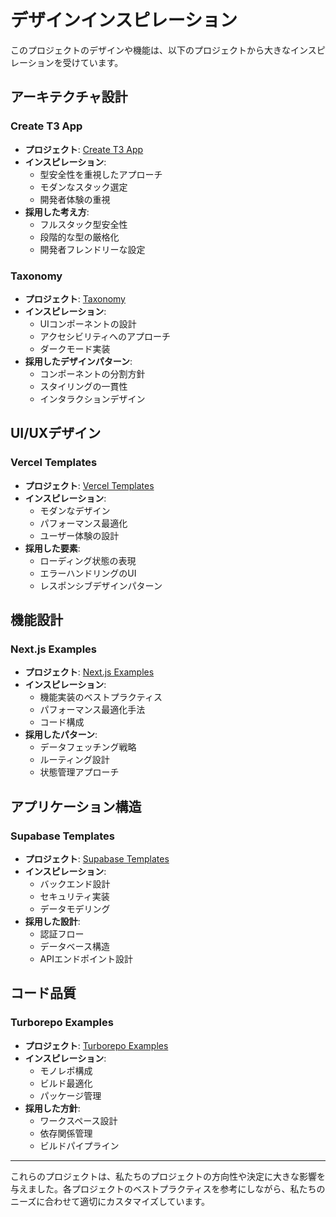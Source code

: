 # デザインインスピレーション

このプロジェクトのデザインや機能は、以下のプロジェクトから大きなインスピレーションを受けています。

## アーキテクチャ設計

### Create T3 App
- **プロジェクト**: [Create T3 App](https://create.t3.gg/)
- **インスピレーション**:
  - 型安全性を重視したアプローチ
  - モダンなスタック選定
  - 開発者体験の重視
- **採用した考え方**:
  - フルスタック型安全性
  - 段階的な型の厳格化
  - 開発者フレンドリーな設定

### Taxonomy
- **プロジェクト**: [Taxonomy](https://tx.shadcn.com/)
- **インスピレーション**:
  - UIコンポーネントの設計
  - アクセシビリティへのアプローチ
  - ダークモード実装
- **採用したデザインパターン**:
  - コンポーネントの分割方針
  - スタイリングの一貫性
  - インタラクションデザイン

## UI/UXデザイン

### Vercel Templates
- **プロジェクト**: [Vercel Templates](https://vercel.com/templates)
- **インスピレーション**:
  - モダンなデザイン
  - パフォーマンス最適化
  - ユーザー体験の設計
- **採用した要素**:
  - ローディング状態の表現
  - エラーハンドリングのUI
  - レスポンシブデザインパターン

## 機能設計

### Next.js Examples
- **プロジェクト**: [Next.js Examples](https://github.com/vercel/next.js/tree/canary/examples)
- **インスピレーション**:
  - 機能実装のベストプラクティス
  - パフォーマンス最適化手法
  - コード構成
- **採用したパターン**:
  - データフェッチング戦略
  - ルーティング設計
  - 状態管理アプローチ

## アプリケーション構造

### Supabase Templates
- **プロジェクト**: [Supabase Templates](https://github.com/supabase/supabase/tree/master/examples)
- **インスピレーション**:
  - バックエンド設計
  - セキュリティ実装
  - データモデリング
- **採用した設計**:
  - 認証フロー
  - データベース構造
  - APIエンドポイント設計

## コード品質

### Turborepo Examples
- **プロジェクト**: [Turborepo Examples](https://github.com/vercel/turbo/tree/main/examples)
- **インスピレーション**:
  - モノレポ構成
  - ビルド最適化
  - パッケージ管理
- **採用した方針**:
  - ワークスペース設計
  - 依存関係管理
  - ビルドパイプライン

---

これらのプロジェクトは、私たちのプロジェクトの方向性や決定に大きな影響を与えました。各プロジェクトのベストプラクティスを参考にしながら、私たちのニーズに合わせて適切にカスタマイズしています。 